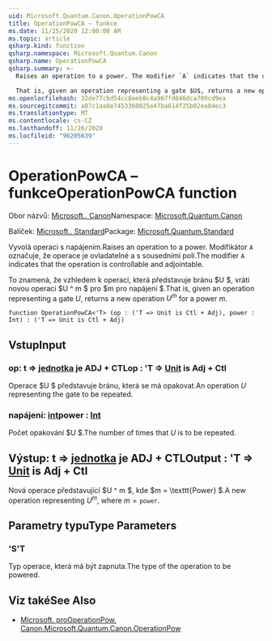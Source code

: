 ```yaml
---
uid: Microsoft.Quantum.Canon.OperationPowCA
title: OperationPowCA – funkce
ms.date: 11/25/2020 12:00:00 AM
ms.topic: article
qsharp.kind: function
qsharp.namespace: Microsoft.Quantum.Canon
qsharp.name: OperationPowCA
qsharp.summary: >-
  Raises an operation to a power. The modifier `A` indicates that the operation is controllable and adjointable.

  That is, given an operation representing a gate $U$, returns a new operation $U^m$ for a power $m$.
ms.openlocfilehash: 32de77cbd54cc8eeb8c4a967fd046dca709cd9ea
ms.sourcegitcommit: a87c1aa8e7453360025e47ba614f25b02ea84ec3
ms.translationtype: MT
ms.contentlocale: cs-CZ
ms.lasthandoff: 11/26/2020
ms.locfileid: "96205639"
---
```

# <a name="operationpowca-function"></a><span data-ttu-id="12620-102">OperationPowCA – funkce</span><span class="sxs-lookup"><span data-stu-id="12620-102">OperationPowCA function</span></span>

<span data-ttu-id="12620-103">Obor názvů: [Microsoft.. Canon](xref:Microsoft.Quantum.Canon)</span><span class="sxs-lookup"><span data-stu-id="12620-103">Namespace: [Microsoft.Quantum.Canon](xref:Microsoft.Quantum.Canon)</span></span>

<span data-ttu-id="12620-104">Balíček: [Microsoft.. Standard](https://nuget.org/packages/Microsoft.Quantum.Standard)</span><span class="sxs-lookup"><span data-stu-id="12620-104">Package: [Microsoft.Quantum.Standard](https://nuget.org/packages/Microsoft.Quantum.Standard)</span></span>


<span data-ttu-id="12620-105">Vyvolá operaci s napájením.</span><span class="sxs-lookup"><span data-stu-id="12620-105">Raises an operation to a power.</span></span>
<span data-ttu-id="12620-106">Modifikátor `A` označuje, že operace je ovladatelné a s sousedními poli.</span><span class="sxs-lookup"><span data-stu-id="12620-106">The modifier `A` indicates that the operation is controllable and adjointable.</span></span>

<span data-ttu-id="12620-107">To znamená, že vzhledem k operaci, která představuje bránu $U $, vrátí novou operaci $U ^ m $ pro $m pro napájení $.</span><span class="sxs-lookup"><span data-stu-id="12620-107">That is, given an operation representing a gate $U$, returns a new operation $U^m$ for a power $m$.</span></span>

```qsharp
function OperationPowCA<'T> (op : ('T => Unit is Ctl + Adj), power : Int) : ('T => Unit is Ctl + Adj)
```


## <a name="input"></a><span data-ttu-id="12620-108">Vstup</span><span class="sxs-lookup"><span data-stu-id="12620-108">Input</span></span>

### <a name="op--t--unit--is-adj--ctl"></a><span data-ttu-id="12620-109">op: t => [jednotka](xref:microsoft.quantum.lang-ref.unit)  je ADJ + CTL</span><span class="sxs-lookup"><span data-stu-id="12620-109">op : 'T => [Unit](xref:microsoft.quantum.lang-ref.unit)  is Adj + Ctl</span></span>

<span data-ttu-id="12620-110">Operace $U $ představuje bránu, která se má opakovat.</span><span class="sxs-lookup"><span data-stu-id="12620-110">An operation $U$ representing the gate to be repeated.</span></span>


### <a name="power--int"></a><span data-ttu-id="12620-111">napájení: [int](xref:microsoft.quantum.lang-ref.int)</span><span class="sxs-lookup"><span data-stu-id="12620-111">power : [Int](xref:microsoft.quantum.lang-ref.int)</span></span>

<span data-ttu-id="12620-112">Počet opakování $U $.</span><span class="sxs-lookup"><span data-stu-id="12620-112">The number of times that $U$ is to be repeated.</span></span>



## <a name="output--t--unit--is-adj--ctl"></a><span data-ttu-id="12620-113">Výstup: t => [jednotka](xref:microsoft.quantum.lang-ref.unit)  je ADJ + CTL</span><span class="sxs-lookup"><span data-stu-id="12620-113">Output : 'T => [Unit](xref:microsoft.quantum.lang-ref.unit)  is Adj + Ctl</span></span>

<span data-ttu-id="12620-114">Nová operace představující $U ^ m $, kde $m = \texttt{Power} $.</span><span class="sxs-lookup"><span data-stu-id="12620-114">A new operation representing $U^m$, where $m = \texttt{power}$.</span></span>

## <a name="type-parameters"></a><span data-ttu-id="12620-115">Parametry typu</span><span class="sxs-lookup"><span data-stu-id="12620-115">Type Parameters</span></span>

### <a name="t"></a><span data-ttu-id="12620-116">'S</span><span class="sxs-lookup"><span data-stu-id="12620-116">'T</span></span>

<span data-ttu-id="12620-117">Typ operace, která má být zapnuta.</span><span class="sxs-lookup"><span data-stu-id="12620-117">The type of the operation to be powered.</span></span>

## <a name="see-also"></a><span data-ttu-id="12620-118">Viz také</span><span class="sxs-lookup"><span data-stu-id="12620-118">See Also</span></span>

- [<span data-ttu-id="12620-119">Microsoft. proOperationPow. Canon.</span><span class="sxs-lookup"><span data-stu-id="12620-119">Microsoft.Quantum.Canon.OperationPow</span></span>](xref:Microsoft.Quantum.Canon.OperationPow)